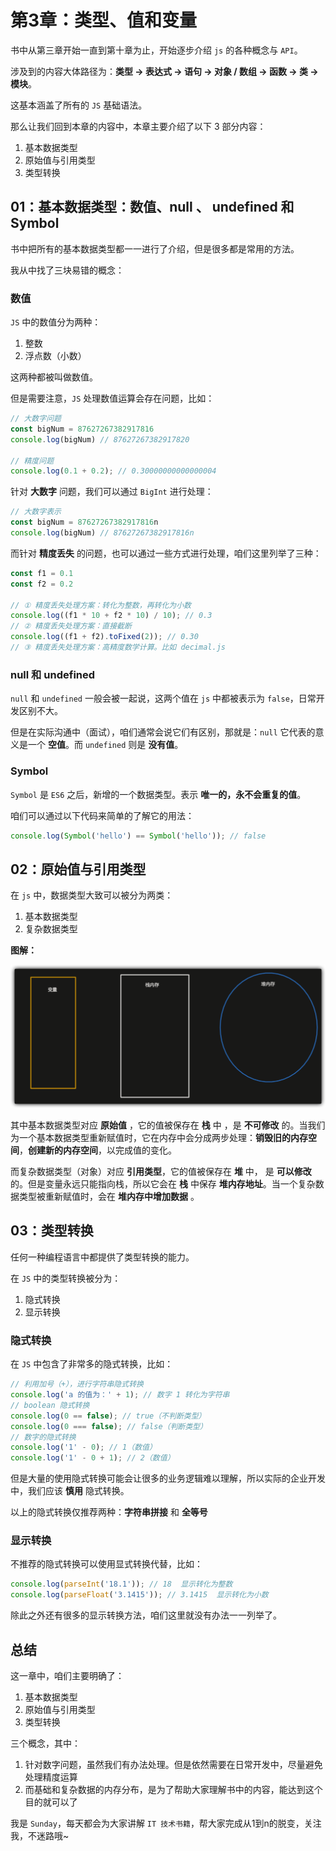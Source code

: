 # 第3章：类型、值和变量

书中从第三章开始一直到第十章为止，开始逐步介绍 `js` 的各种概念与 `API`。

涉及到的内容大体路径为：**类型 -> 表达式 -> 语句 -> 对象 / 数组 -> 函数 -> 类 -> 模块**。

这基本涵盖了所有的 `JS` 基础语法。

那么让我们回到本章的内容中，本章主要介绍了以下 3 部分内容：

1. 基本数据类型
2. 原始值与引用类型
4. 类型转换



## 01：基本数据类型：数值、null 、 undefined 和 Symbol

书中把所有的基本数据类型都一一进行了介绍，但是很多都是常用的方法。

我从中找了三块易错的概念：

### 数值

`JS` 中的数值分为两种：

1. 整数
2. 浮点数（小数）

这两种都被叫做数值。

但是需要注意，`JS` 处理数值运算会存在问题，比如：

```js
// 大数字问题
const bigNum = 87627267382917816
console.log(bigNum) // 87627267382917820

// 精度问题
console.log(0.1 + 0.2); // 0.30000000000000004
```

针对 **大数字** 问题，我们可以通过 `BigInt` 进行处理：

```js
// 大数字表示
const bigNum = 87627267382917816n
console.log(bigNum) // 87627267382917816n
```

而针对 **精度丢失** 的问题，也可以通过一些方式进行处理，咱们这里列举了三种：

```js
const f1 = 0.1
const f2 = 0.2

// ① 精度丢失处理方案：转化为整数，再转化为小数
console.log((f1 * 10 + f2 * 10) / 10); // 0.3
// ② 精度丢失处理方案：直接截断
console.log((f1 + f2).toFixed(2)); // 0.30
// ③ 精度丢失处理方案：高精度数学计算。比如 decimal.js
```



### null 和 undefined

`null` 和 `undefined` 一般会被一起说，这两个值在 `js` 中都被表示为 `false`，日常开发区别不大。

但是在实际沟通中（面试），咱们通常会说它们有区别，那就是：`null` 它代表的意义是一个 **空值**。而 `undefined`  则是 **没有值**。



### Symbol

`Symbol` 是 `ES6` 之后，新增的一个数据类型。表示 **唯一的，永不会重复的值**。

咱们可以通过以下代码来简单的了解它的用法：

```js
console.log(Symbol('hello') == Symbol('hello')); // false
```





## 02：原始值与引用类型

在 `js` 中，数据类型大致可以被分为两类：

1. 基本数据类型
2. 复杂数据类型

**图解：**

![image-20230524182553607](%E7%AC%AC3%E7%AB%A0%EF%BC%9A%E7%B1%BB%E5%9E%8B%E3%80%81%E5%80%BC%E5%92%8C%E5%8F%98%E9%87%8F.assets/image-20230524182553607.png)

其中基本数据类型对应 **原始值** ，它的值被保存在 **栈** 中 ，是 **不可修改** 的。当我们为一个基本数据类型重新赋值时，它在内存中会分成两步处理：**销毁旧的内存空间**，**创建新的内存空间**，以完成值的变化。

而复杂数据类型（对象）对应 **引用类型**，它的值被保存在 **堆** 中， 是 **可以修改** 的。但是变量永远只能指向栈，所以它会在 **栈** 中保存 **堆内存地址**。当一个复杂数据类型被重新赋值时，会在 **堆内存中增加数据** 。



## 03：类型转换

任何一种编程语言中都提供了类型转换的能力。

在 `JS` 中的类型转换被分为：

1. 隐式转换
2. 显示转换

### 隐式转换

在 `JS` 中包含了非常多的隐式转换，比如：

```js
// 利用加号（+），进行字符串隐式转换
console.log('a 的值为：' + 1); // 数字 1 转化为字符串
// boolean 隐式转换
console.log(0 == false); // true（不判断类型）
console.log(0 === false); // false（判断类型）
// 数字的隐式转换
console.log('1' - 0); // 1（数值）
console.log('1' - 0 + 1); // 2（数值）
```

但是大量的使用隐式转换可能会让很多的业务逻辑难以理解，所以实际的企业开发中，我们应该 **慎用** 隐式转换。

以上的隐式转换仅推荐两种：**字符串拼接** 和 **全等号**



### 显示转换

不推荐的隐式转换可以使用显式转换代替，比如：

```js
console.log(parseInt('18.1')); // 18  显示转化为整数
console.log(parseFloat('3.1415')); // 3.1415  显示转化为小数
```

除此之外还有很多的显示转换方法，咱们这里就没有办法一一列举了。



## 总结

这一章中，咱们主要明确了：

1. 基本数据类型
2. 原始值与引用类型
3. 类型转换

三个概念，其中：

1. 针对数字问题，虽然我们有办法处理。但是依然需要在日常开发中，尽量避免处理精度运算
2. 而基础和复杂数据的内存分布，是为了帮助大家理解书中的内容，能达到这个目的就可以了



我是 `Sunday`，每天都会为大家讲解 `IT 技术书籍`，帮大家完成从1到n的脱变，关注我，不迷路哦~

